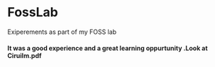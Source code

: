 # FossLab
Exiperements as part of my FOSS lab

#### It was a good experience and a great learning oppurtunity .Look at Ciruilm.pdf
